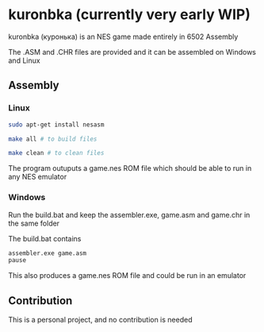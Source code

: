 # kuronbka (currently very early WIP)

kuronbka (куронька) is an NES game made entirely in 6502 Assembly

The .ASM and .CHR files are provided and it can be assembled on Windows and Linux

## Assembly

### Linux

```bash
sudo apt-get install nesasm

make all # to build files

make clean # to clean files
```

The program outuputs a game.nes ROM file which should be able to run in any NES emulator

### Windows

Run the build.bat and keep the assembler.exe, game.asm and game.chr in the same folder

The build.bat contains

```bash
assembler.exe game.asm
pause
```

This also produces a game.nes ROM file and could be run in an emulator
## Contribution

This is a personal project, and no contribution is needed

